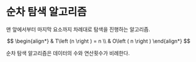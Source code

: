 # 순차 탐색 알고리즘

맨 앞에서부터 마지막 요소까지 차례대로 탐색을 진행하는 알고리즘.

$$
\begin{align*}
	& T\left (n  \right ) = n \\
	& O\left ( n \right )
\end{align*}
$$

순차 탐색 알고리즘은 데이터의 수와 연산횟수가 비례한다.